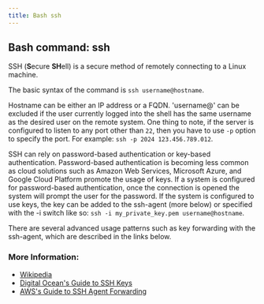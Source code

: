 ```yaml
---
title: Bash ssh
---
```


## Bash command: ssh

SSH (**S**ecure **SH**ell) is a secure method of remotely connecting to a Linux machine. 

The basic syntax of the command is `ssh username@hostname`. 

Hostname can be either an IP address or a FQDN. 
'username@' can be excluded if the user currently logged into the shell has the same username as the desired user on the remote system.
One thing to note, if the server is configured to listen to any port other than `22`, then you have to use `-p` option to specify the port. For example: `ssh -p 2024 123.456.789.012`.

SSH can rely on password-based authentication or key-based authentication. Password-based authentication is becoming less common as cloud solutions such as Amazon Web Services, Microsoft Azure, and Google Cloud Platform promote the usage of keys. If a system is configured for password-based authentication, once the connection is opened the system will prompt the user for the password. If the system is configured to use keys, the key can be added to the ssh-agent (more below) or specified with the -i switch like so: `ssh -i my_private_key.pem username@hostname`.

There are several advanced usage patterns such as key forwarding with the ssh-agent, which are described in the links below.

### More Information:
* [Wikipedia](https://en.wikipedia.org/wiki/Secure_Shell)
* [Digital Ocean's Guide to SSH Keys](https://www.digitalocean.com/community/tutorials/how-to-set-up-ssh-keys--2)
* [AWS's Guide to SSH Agent Forwarding](https://aws.amazon.com/blogs/security/securely-connect-to-linux-instances-running-in-a-private-amazon-vpc/)
